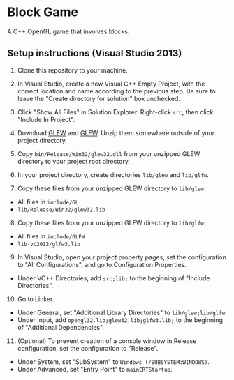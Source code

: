 # Block Game

A C++ OpenGL game that involves blocks.

## Setup instructions (Visual Studio 2013)

1. Clone this repository to your machine.

2. In Visual Studio, create a new Visual C++ Empty Project, with the correct location and name according to the previous step.
Be sure to leave the "Create directory for solution" box unchecked.

3. Click "Show All Files" in Solution Explorer. Right-click `src`, then click "Include In Project".

4. Download [GLEW](http://sourceforge.net/projects/glew/files/glew/1.12.0/glew-1.12.0-win32.zip/download) and
[GLFW](http://sourceforge.net/projects/glfw/files/glfw/3.1.1/glfw-3.1.1.bin.WIN32.zip/download). Unzip them somewhere outside of
your project directory.

5. Copy `bin/Release/Win32/glew32.dll` from your unzipped GLEW directory to your project root directory.

6. In your project directory, create directories `lib/glew` and `lib/glfw`.

7. Copy these files from your unzipped GLEW directory to `lib/glew`:

  * All files in `include/GL`
  * `lib/Release/Win32/glew32.lib`

8. Copy these files from your unzipped GLFW directory to `lib/glfw`:

  * All files in `include/GLFW`
  * `lib-vc2013/glfw3.lib`

9. In Visual Studio, open your project property pages, set the configuration to "All Configurations", and go to Configuration
Properties.

  * Under VC++ Directories, add `src;lib;` to the beginning of "Include Directories".

10. Go to Linker.

  * Under General, set "Additional Library Directories" to `lib/glew;lib/glfw`.
  * Under Input, add `opengl32.lib;glew32.lib;glfw3.lib;` to the beginning of "Additional Dependencies".

11. (Optional) To prevent creation of a console window in Release configuration, set the configuration to "Release".

  * Under System, set "SubSystem" to `Windows (/SUBSYSTEM:WINDOWS)`.
  * Under Advanced, set "Entry Point" to `mainCRTStartup`.
